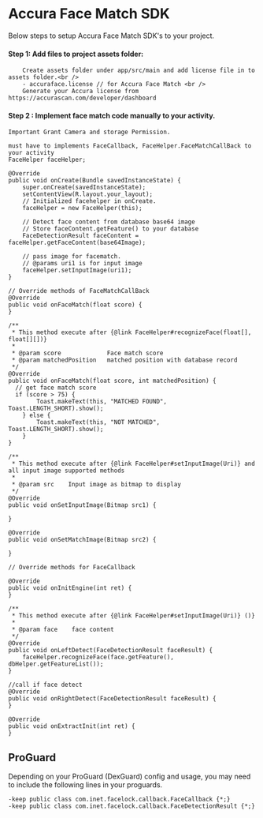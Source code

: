 # Accura Face Match SDK 

Below steps to setup Accura Face Match SDK's to your project.


#### Step 1: Add files to project assets folder:<br />
```
    Create assets folder under app/src/main and add license file in to assets folder.<br />    
    - accuraface.license // for Accura Face Match <br />
    Generate your Accura license from https://accurascan.com/developer/dashboard
```

#### Step 2 : Implement face match code manually to your activity.

    Important Grant Camera and storage Permission.

    must have to implements FaceCallback, FaceHelper.FaceMatchCallBack to your activity
    FaceHelper faceHelper;

    @Override
    public void onCreate(Bundle savedInstanceState) {
        super.onCreate(savedInstanceState);
        setContentView(R.layout.your_layout);
        // Initialized facehelper in onCreate.
        faceHelper = new FaceHelper(this);
        
        // Detect face content from database base64 image
        // Store faceContent.getFeature() to your database
        FaceDetectionResult faceContent = faceHelper.getFaceContent(base64Image);

        // pass image for facematch.
        // @params uri1 is for input image
        faceHelper.setInputImage(uri1);
    }

    // Override methods of FaceMatchCallBack
    @Override
    public void onFaceMatch(float score) {
    }

    /**
     * This method execute after {@link FaceHelper#recognizeFace(float[], float[][])}
     *
     * @param score             Face match score
     * @param matchedPosition   matched position with database record
     */
    @Override
    public void onFaceMatch(float score, int matchedPosition) {
      // get face match score
      if (score > 75) {
        	Toast.makeText(this, "MATCHED FOUND", Toast.LENGTH_SHORT).show();
		} else {
			Toast.makeText(this, "NOT MATCHED", Toast.LENGTH_SHORT).show();
        }
	}

    /**
     * This method execute after {@link FaceHelper#setInputImage(Uri)} and all input image supported methods
     *
     * @param src    Input image as bitmap to display
     */
    @Override
    public void onSetInputImage(Bitmap src1) {
       
    }

    @Override
    public void onSetMatchImage(Bitmap src2) {
        
    }

    // Override methods for FaceCallback

    @Override
    public void onInitEngine(int ret) {
    }

    /**
     * This method execute after {@link FaceHelper#setInputImage(Uri)} ()}
     *
     * @param face    face content
     */
    @Override
    public void onLeftDetect(FaceDetectionResult faceResult) {
        faceHelper.recognizeFace(face.getFeature(), dbHelper.getFeatureList());
    }

    //call if face detect
    @Override
    public void onRightDetect(FaceDetectionResult faceResult) {
    }

    @Override
    public void onExtractInit(int ret) {
    }

## ProGuard
Depending on your ProGuard (DexGuard) config and usage, you may need to include the following lines in your proguards.
```
-keep public class com.inet.facelock.callback.FaceCallback {*;}
-keep public class com.inet.facelock.callback.FaceDetectionResult {*;}
```

